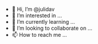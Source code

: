 - 👋 Hi, I’m @julidav
- 👀 I’m interested in ...
- 🌱 I’m currently learning ...
- 💞️ I’m looking to collaborate on ...
- 📫 How to reach me ...

<!---
julidav/julidav is a ✨ special ✨ repository because its `README.md` (this file) appears on your GitHub profile.
You can click the Preview link to take a look at your changes.
--->
